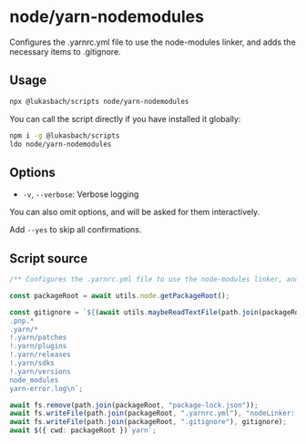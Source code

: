 # node/yarn-nodemodules

Configures the .yarnrc.yml file to use the node-modules linker, and adds the necessary items to .gitignore.


## Usage

```bash
npx @lukasbach/scripts node/yarn-nodemodules
```

You can call the script directly if you have installed it globally:

```bash
npm i -g @lukasbach/scripts
ldo node/yarn-nodemodules
```

## Options


- `-v`, `--verbose`: Verbose logging

You can also omit options, and will be asked for them interactively.

Add `--yes` to skip all confirmations.

## Script source

```typescript
/** Configures the .yarnrc.yml file to use the node-modules linker, and adds the necessary items to .gitignore. */

const packageRoot = await utils.node.getPackageRoot();

const gitignore = `${(await utils.maybeReadTextFile(path.join(packageRoot, ".gitignore"))) ?? ""}
.pnp.*
.yarn/*
!.yarn/patches
!.yarn/plugins
!.yarn/releases
!.yarn/sdks
!.yarn/versions
node_modules
yarn-error.log\n`;

await fs.remove(path.join(packageRoot, "package-lock.json"));
await fs.writeFile(path.join(packageRoot, ".yarnrc.yml"), "nodeLinker: node-modules\n");
await fs.writeFile(path.join(packageRoot, ".gitignore"), gitignore);
await $({ cwd: packageRoot })`yarn`;

````

